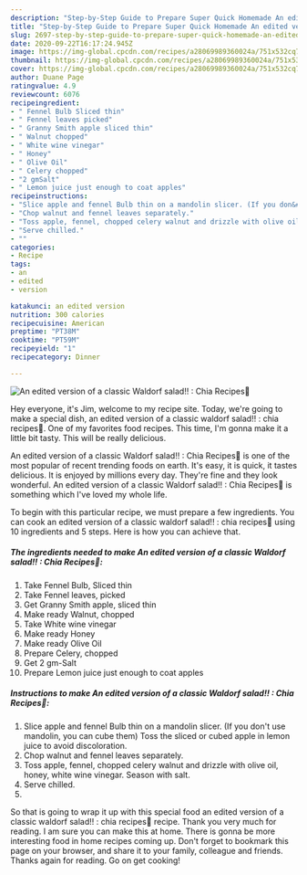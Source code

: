 ```yaml
---
description: "Step-by-Step Guide to Prepare Super Quick Homemade An edited version of a classic Waldorf salad!! : Chia Recipes💞"
title: "Step-by-Step Guide to Prepare Super Quick Homemade An edited version of a classic Waldorf salad!! : Chia Recipes💞"
slug: 2697-step-by-step-guide-to-prepare-super-quick-homemade-an-edited-version-of-a-classic-waldorf-salad-chia-recipes
date: 2020-09-22T16:17:24.945Z
image: https://img-global.cpcdn.com/recipes/a28069989360024a/751x532cq70/an-edited-version-of-a-classic-waldorf-salad-chia-recipes💞-recipe-main-photo.jpg
thumbnail: https://img-global.cpcdn.com/recipes/a28069989360024a/751x532cq70/an-edited-version-of-a-classic-waldorf-salad-chia-recipes💞-recipe-main-photo.jpg
cover: https://img-global.cpcdn.com/recipes/a28069989360024a/751x532cq70/an-edited-version-of-a-classic-waldorf-salad-chia-recipes💞-recipe-main-photo.jpg
author: Duane Page
ratingvalue: 4.9
reviewcount: 6076
recipeingredient:
- " Fennel Bulb Sliced thin"
- " Fennel leaves picked"
- " Granny Smith apple sliced thin"
- " Walnut chopped"
- " White wine vinegar"
- " Honey"
- " Olive Oil"
- " Celery chopped"
- "2 gmSalt"
- " Lemon juice just enough to coat apples"
recipeinstructions:
- "Slice apple and fennel Bulb thin on a mandolin slicer. (If you don&#39;t use mandolin, you can cube them) Toss the sliced or cubed apple in lemon juice to avoid discoloration."
- "Chop walnut and fennel leaves separately."
- "Toss apple, fennel, chopped celery walnut and drizzle with olive oil, honey, white wine vinegar. Season with salt."
- "Serve chilled."
- ""
categories:
- Recipe
tags:
- an
- edited
- version

katakunci: an edited version 
nutrition: 300 calories
recipecuisine: American
preptime: "PT38M"
cooktime: "PT59M"
recipeyield: "1"
recipecategory: Dinner

---
```



![An edited version of a classic Waldorf salad!! : Chia Recipes💞](https://img-global.cpcdn.com/recipes/a28069989360024a/751x532cq70/an-edited-version-of-a-classic-waldorf-salad-chia-recipes💞-recipe-main-photo.jpg)

Hey everyone, it's Jim, welcome to my recipe site. Today, we're going to make a special dish, an edited version of a classic waldorf salad!! : chia recipes💞. One of my favorites food recipes. This time, I'm gonna make it a little bit tasty. This will be really delicious.



An edited version of a classic Waldorf salad!! : Chia Recipes💞 is one of the most popular of recent trending foods on earth. It's easy, it is quick, it tastes delicious. It is enjoyed by millions every day. They're fine and they look wonderful. An edited version of a classic Waldorf salad!! : Chia Recipes💞 is something which I've loved my whole life.


To begin with this particular recipe, we must prepare a few ingredients. You can cook an edited version of a classic waldorf salad!! : chia recipes💞 using 10 ingredients and 5 steps. Here is how you can achieve that.

<!--inarticleads1-->

##### The ingredients needed to make An edited version of a classic Waldorf salad!! : Chia Recipes💞:

1. Take  Fennel Bulb, Sliced thin
1. Take  Fennel leaves, picked
1. Get  Granny Smith apple, sliced thin
1. Make ready  Walnut, chopped
1. Take  White wine vinegar
1. Make ready  Honey
1. Make ready  Olive Oil
1. Prepare  Celery, chopped
1. Get 2 gm-Salt
1. Prepare  Lemon juice just enough to coat apples




<!--inarticleads2-->

##### Instructions to make An edited version of a classic Waldorf salad!! : Chia Recipes💞:

1. Slice apple and fennel Bulb thin on a mandolin slicer. (If you don&#39;t use mandolin, you can cube them) Toss the sliced or cubed apple in lemon juice to avoid discoloration.
1. Chop walnut and fennel leaves separately.
1. Toss apple, fennel, chopped celery walnut and drizzle with olive oil, honey, white wine vinegar. Season with salt.
1. Serve chilled.
1. 




So that is going to wrap it up with this special food an edited version of a classic waldorf salad!! : chia recipes💞 recipe. Thank you very much for reading. I am sure you can make this at home. There is gonna be more interesting food in home recipes coming up. Don't forget to bookmark this page on your browser, and share it to your family, colleague and friends. Thanks again for reading. Go on get cooking!
